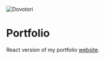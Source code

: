 ![Dovotori](./public/app/avatar.png)

# Portfolio

React version of my portfolio [website](https://dovotori.gitlab.io/).
